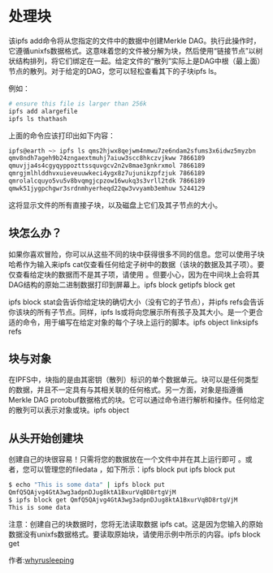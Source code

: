 # 处理块
该ipfs add命令将从您指定的文件中的数据中创建Merkle DAG。执行此操作时，它遵循unixfs数据格式。这意味着您的文件被分解为块，然后使用“链接节点”以树状结构排列，将它们绑定在一起。给定文件的“散列”实际上是DAG中根（最上面）节点的散列。对于给定的DAG，您可以轻松查看其下的子块ipfs ls。

例如：
```sh
# ensure this file is larger than 256k
ipfs add alargefile 
ipfs ls thathash
```
上面的命令应该打印出如下内容：
```sh
ipfs@earth ~> ipfs ls qms2hjwx8qejwm4nmwu7ze6ndam2sfums3x6idwz5myzbn
qmv8ndh7ageh9b24zngaextmuhj7aiuw3scc8hkczvjkww 7866189 
qmuvjja4s4cgyqyppozttssquvgcv2n2v8mae3gnkrxmol 7866189 
qmrgjmlhlddhvxuieveuuwkeci4ygx8z7ujunikzpfzjuk 7866189 
qmrolalcquyo5vu5v8bvqmgjcpzow16wukq3s3vrll2tdk 7866189 
qmwk51jygpchgwr3srdnmhyerheqd22qw3vvyamb3emhuw 5244129
```
这将显示文件的所有直接子块，以及磁盘上它们及其子节点的大小。

## 块怎么办？
如果你喜欢冒险，你可以从这些不同的块中获得很多不同的信息。您可以使用子块哈希作为输入来ipfs cat仅查看任何给定子树中的数据（该块的数据及其子项）。要仅查看给定块的数据而不是其子项，请使用 。但要小心，因为在中间块上会将其DAG结构的原始二进制数据打印到屏幕上。ipfs block getipfs block get

ipfs block stat会告诉你给定块的确切大小（没有它的子节点），并ipfs refs会告诉你该块的所有子节点。同样，ipfs ls或将向您展示所有孩子及其大小。是一个更合适的命令，用于编写在给定对象的每个子块上运行的脚本。ipfs object linksipfs refs

## 块与对象
在IPFS中，块指的是由其密钥（散列）标识的单个数据单元。块可以是任何类型的数据，并且不一定具有与其相关联的任何格式。另一方面，对象是指遵循Merkle DAG protobuf数据格式的块。它可以通过命令进行解析和操作。任何给定的散列可以表示对象或块。ipfs object

## 从头开始创建块
创建自己的块很容易！只需将您的数据放在一个文件中并在其上运行即可 。或者，您可以管理您的filedata ，如下所示：ipfs block put <yourfile>ipfs block put
```sh
$ echo "This is some data" | ipfs block put
QmfQ5QAjvg4GtA3wg3adpnDJug8ktA1BxurVqBD8rtgVjM
$ ipfs block get QmfQ5QAjvg4GtA3wg3adpnDJug8ktA1BxurVqBD8rtgVjM
This is some data
```
注意：创建自己的块数据时，您将无法读取数据 ipfs cat。这是因为您输入的原始数据没有unixfs数据格式。要读取原始块，请使用示例中所示的内容。ipfs block get

作者:[whyrusleeping](https://github.com/whyrusleeping)